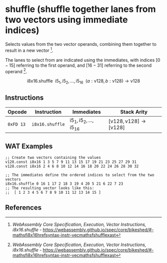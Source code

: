 
# shuffle (shuffle together lanes from two vectors using immediate indices)

Selects values from the two vector operands, combining them together to result in a new vector [^§4.4.3.7].

The lanes to select from are indicated using the immediates, with indices $[0-15]$ referring to the first operand, and $[16-31]$ referring to the second operand [^§4.4.3.7].

$$
\mathsf{i8x16.shuffle} \enspace
\mathsf{i5}_1, \mathsf{i5}_2, ..., \mathsf{i5}_{16} \enspace
( a: \mathsf{v128}, b: \mathsf{v128} ) \to \mathsf{v128}
$$



## Instructions

| Opcode    | Instruction       | Immediates       | Stack Arity |
|-----------|-------------------|------------------|-------------|
| `0xFD 13` | `i8x16.shuffle`   | $\mathsf{i5}_1, \mathsf{i5}_2, ..., \mathsf{i5}_{16}$ | $[ \mathsf{v128}, \mathsf{v128} ] \to [ \mathsf{v128} ]$ |


## WAT Examples

```wasm
;; Create two vectors containing the values
v128.const i8x16 1 3 5 7 9 11 13 15 17 19 21 23 25 27 29 31
v128.const i8x16 2 4 6 8 10 12 14 16 18 20 22 24 26 28 30 32

;; The immediates define the ordered indices to select from the two vectors
i8x16.shuffle 0 16 1 17 2 18 3 19 4 20 5 21 6 22 7 23
;; The resulting vector looks like this:
;;  [ 1 2 3 4 5 6 7 8 9 10 11 12 13 14 15 ]
```


## References

[^§2.4.2]: _WebAssembly Core Specification, Structure, Vector Instructions_ - <https://webassembly.github.io/spec/core/bikeshed/#vector-instructions%E2%91%A0>
[^§4.4.3.7]: _WebAssembly Core Specification, Execution, Vector Instructions, i8x16.shuffle_ - <https://webassembly.github.io/spec/core/bikeshed/#-mathsfi8x16hrefsyntax-instr-vecmathsfshufflexast>

